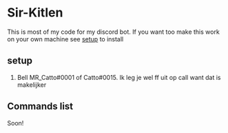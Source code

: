 # Sir-Kitlen
This is most of my code for my discord bot. If you want too make this work on your own machine see [setup](#setup) to install

## setup
1. Bell MR_Catto#0001 of Catto#0015. Ik leg je wel ff uit op call want dat is makelijker


## Commands list
Soon!
